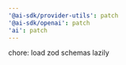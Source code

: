```yaml
---
'@ai-sdk/provider-utils': patch
'@ai-sdk/openai': patch
'ai': patch
---
```


chore: load zod schemas lazily
